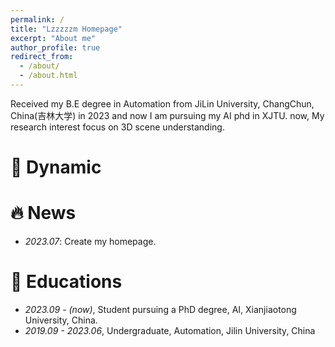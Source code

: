 ```yaml
---
permalink: /
title: "Lzzzzzm Homepage"
excerpt: "About me"
author_profile: true
redirect_from: 
  - /about/
  - /about.html
---
```

Received my B.E degree in Automation from JiLin University, ChangChun, China(吉林大学) in 2023 
and now I am pursuing my AI phd in XJTU.
now, My research interest focus on 3D scene understanding.

# 🎉 Dynamic


# 🔥 News
- *2023.07*: Create my homepage.


# 📖 Educations
- *2023.09 - (now)*, Student pursuing a PhD degree, AI, Xianjiaotong University, China. 
- *2019.09 - 2023.06*, Undergraduate, Automation, Jilin University, China